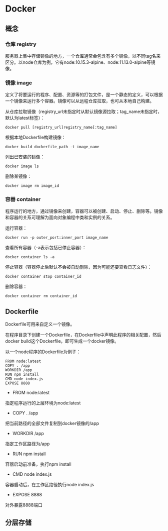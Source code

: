 # Docker

## 概念

### 仓库 registry

服务器上集中存储镜像的地方，一个仓库通常会包含有多个镜像，以不同tag名来区分。以node仓库为例，它有node:10.15.3-alpine、node:11.13.0-alpine等镜像。

### 镜像 image

定义了将要运行的程序、配置、资源等的打包文件，是一个静态的定义，可以根据一个镜像来运行多个容器。镜像可以从远程仓库拉取，也可从本地自己构建。

从仓库拉取镜像（registry_url未指定时从默认镜像源拉取；tag_name未指定时，默认为latest标签）：

```
docker pull [registry_url]registry_name[:tag_name]
```

根据本地Dockerfile构建镜像：

```
docker build dockerfile_path -t image_name
```

列出已安装的镜像：

```
docker image ls
```

删除某镜像：

```
docker image rm image_id
```

### 容器 container

程序运行的地方，通过镜像来创建，容器可以被创建、启动、停止、删除等。镜像和容器的关系可理解为面向对象编程中类和实例的关系。

运行容器：

```
docker run -p outer_port:inner_port image_name
```

查看所有容器（-a表示包括已停止容器）：

```
docker container ls -a
```

停止容器（容器停止后默认不会被自动删除，因为可能还要查看日志文件）：

```
docker container stop container_id
```

删除容器：

```
docker container rm container_id
```


## Dockerfile

Dockerfile可用来自定义一个镜像。

在程序目录下创建一个Dockerfile，在Dockerfile中声明此程序的相关配置，然后docker build这个Dockerfile，即可生成一个docker镜像。

以一个node程序的Dockerfile为例子：

```
FROM node:latest
COPY . /app
WORKDIR /app
RUN npm install
CMD node index.js
EXPOSE 8888
```

- FROM node:latest

指定程序运行的上层环境为node:latest

- COPY . /app

把当前路径的全部文件复制到docker镜像的/app

- WORKDIR /app

指定工作区路径为/app

- RUN npm install

容器启动前准备，执行npm install

- CMD node index.js

容器启动后，在工作区路径执行node index.js

- EXPOSE 8888

对外暴露8888端口


## 分层存储
  

